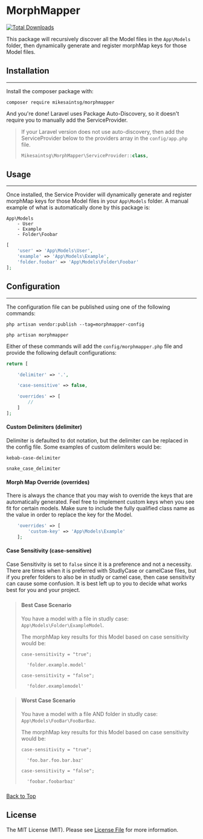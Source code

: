 <a id="top"></a>
# MorphMapper

[![Total Downloads](https://img.shields.io/packagist/dt/mikesaintsg/morphmapper.svg?style=flat-square)](https://packagist.org/packages/mikesaintsg/morphmapper)

This package will recursively discover all the Model files in the `App\Models` folder, then dynamically generate and register morphMap keys for those Model files.


## <a id="installation">Installation</a>
***

Install the composer package with:

```shell
composer require mikesaintsg/morphmapper
```

And you're done! Laravel uses Package Auto-Discovery, so it doesn't require you to manually add the ServiceProvider. 

>If your Laravel version does not use auto-discovery, then add the ServiceProvider below to the providers array in the `config/app.php` file.
>
>```php
>Mikesaintsg\MorphMapper\ServiceProvider::class,
>```

## <a id="usage">Usage</a>

***

Once installed, the Service Provider will dynamically generate and register morphMap keys for those Model files in your `App\Models` folder. A manual example of what is automatically done by this package is:

```
App\Models
    - User
    - Example
    - Folder\Foobar
```

```php 
[
    'user' => 'App\Models\User',
    'example' => 'App\Models\Example',
    'folder.foobar' => 'App\Models\Folder\Foobar'
];
```

## <a id="configuration">Configuration</a>
***
The configuration file can be published using one of the following commands:

```shell
php artisan vendor:publish --tag=morphmapper-config

php artisan morphmapper
```

Either of these commands will add the `config/morphmapper.php` file and provide the following default configurations:

```php
return [

    'delimiter' => '.',

    'case-sensitive' => false,

    'overrides' => [
        //
    ]
];
```

#### <a id="configuration-delimiters">Custom Delimiters (delimiter)</a>

Delimiter is defaulted to dot notation, but the delimiter can be replaced in the config file. Some examples of custom delimiters would be:

```shell
kebab-case-delimiter

snake_case_delimiter
```

#### <a id="configuration-overrides">Morph Map Override (overrides)</a>

There is always the chance that you may wish to override the keys that are automatically generated. Feel free to implement custom keys when you see fit for certain models. Make sure to include the fully qualified class name as the value in order to replace the key for the Model.

```php
    'overrides' => [
        'custom-key' => 'App\Models\Example'
    ];
```

#### <a id="configuration-case">Case Sensitivity (case-sensitive)</a>

Case Sensitivity is set to `false` since it is a preference and not a necessity. There are times when it is preferred with StudlyCase or camelCase files, but if you prefer folders to also be in studly or camel case, then case sensitivity can cause some confusion. It is best left up to you to decide what works best for you and your project.  
###
>#### Best Case Scenario
> You have a model with a file in studly case: `App\Models\Folder\ExampleModel`.
> 
> The morphMap key results for this Model based on case sensitivity would be:
> 
> ```
> case-sensitivity = "true";
> 
>   'folder.example.model' 
> 
> case-sensitivity = "false";
> 
>   'folder.examplemodel' 
> ```
###
>#### Worst Case Scenario
> You have a model with a file AND folder in studly case: `App\Models\FooBar\FooBarBaz`.
>
> The morphMap key results for this Model based on case sensitivity would be:
>
> ```
> case-sensitivity = "true";
> 
>   'foo.bar.foo.bar.baz' 
> 
> case-sensitivity = "false";
> 
>   'foobar.foobarbaz' 
> ```
###
<a href="#top">Back to Top</a>

## <a id="license">License</a>

The MIT License (MIT). Please see [License File](LICENSE.md) for more information.

#
#

